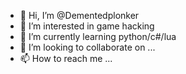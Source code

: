 - 👋 Hi, I’m @Dementedplonker
- 👀 I’m interested in game hacking
- 🌱 I’m currently learning python/c#/lua
- 💞️ I’m looking to collaborate on ...
- 📫 How to reach me ...

<!---
Dementedplonker/Dementedplonker is a ✨ special ✨ repository because its `README.md` (this file) appears on your GitHub profile.
You can click the Preview link to take a look at your changes.
--->
